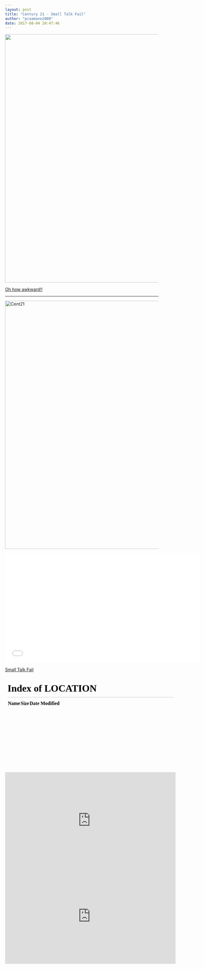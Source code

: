 ```yaml
---
layout: post
title: "Century 21 - Small Talk Fail"
author: "pcaamano2000"
date: 2017-08-04 20:47:46
---
```



                                                                                                                                          
  <img width="750" height="816" src="/img/Cent21Thumb.jpg">



<a href="https://m.facebook.com/story.php?story_fbid=10213491130858803&amp;id=44054450913">Oh how awkward!!</a>

 - - - - - 

<a href="https://m.facebook.com/story.php?story_fbid=10213491130858803&amp;id=44054450913"><img src="/img/Cent21Thumb.jpg" style="width:750px; height:816px" title="Century 21" alt="Cent21"></a>


<iframe src="/img/Cent21Thumb.jpg" width="640" height="360" frameborder="0" allow="autoplay; fullscreen" allowfullscreen></iframe>
<p><a href="https://m.facebook.com/story.php?story_fbid=10213491130858803&amp;id=44054450913">Small Talk Fail</a> </p>





<iframe src="/" width="560" height="315" style="border:none;overflow:hidden" scrolling="no" frameborder="0" allowTransparency="true" allowFullScreen="true"></iframe>





<iframe src="https://www.facebook.com/plugins/video.php?href=https://m.facebook.com/story.php?story_fbid=10213491130858803&amp;id=44054450913show_text=0&width=560" width="560" height="315" style="border:none;overflow:hidden" scrolling="no" frameborder="0" allowTransparency="true" allowFullScreen="true"></iframe>



<div class="facebook-responsive">
    <iframe src="https://m.facebook.com/story.php?story_fbid=10213491130858803&amp;id=44054450913" width="560" height="315" style="border:none;overflow:hidden" scrolling="no" frameborder="0" allowTransparency="true" allowFullScreen="true"></iframe>
</div>
